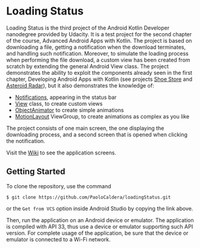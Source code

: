 # Loading Status

Loading Status is the third project of the Android Kotlin Developer nanodegree provided by Udacity. It is a test project for the second chapter of the course, Advanced Android Apps with Kotlin. The project is based on downloading a file, getting a notification when the download terminates, and handling such notification. Moreover, to simulate the loading process when performing the file download, a custom view has been created from scratch by extending the general Android View class.
The project demonstrates the ability to exploit the components already seen in the first chapter, Developing Android Apps with Kotlin (see projects [Shoe Store](https://github.com/PaoloCaldera/shoeStore) and [Asteroid Radar](https://github.com/PaoloCaldera/asteroidRadar)), but it also demonstrates the knowledge of:

* [Notifications](https://developer.android.com/develop/ui/views/notifications), appearing in the status bar
* [View](https://developer.android.com/reference/android/view/View) class, to create custom views
* [ObjectAnimator](https://developer.android.com/reference/android/animation/ObjectAnimator) to create simple animations
* [MotionLayout](https://developer.android.com/develop/ui/views/animations/motionlayout) ViewGroup, to create animations as complex as you like

The project consists of one main screen, the one displaying the downloading process, and a second screen that is opened when clicking the notification.

Visit the [Wiki]() to see the application screens.


## Getting Started
To clone the repository, use the command
```
$ git clone https://github.com/PaoloCaldera/loadingStatus.git
```
or the `Get from VCS` option inside Android Studio by copying the link above.

Then, run the application on an Android device or emulator. The application is compiled with API 33, thus use a device or emulator supporting such API version.
For complete usage of the application, be sure that the device or emulator is connected to a Wi-Fi network.
